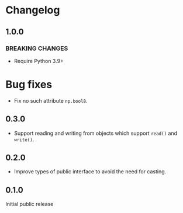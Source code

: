 Changelog
=========

## 1.0.0

### BREAKING CHANGES

- Require Python 3.9+

# Bug fixes

- Fix no such attribute `np.bool8`.


## 0.3.0

- Support reading and writing from objects which support `read()` and
  `write()`.

## 0.2.0

- Improve types of public interface to avoid the need for casting.


## 0.1.0

Initial public release
